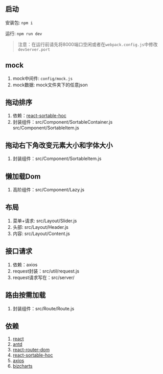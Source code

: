 ## 启动
安装包: `npm i`

运行: `npm run dev`

> 注意：在运行前请先将8000端口空闲或者在`webpack.config.js`中修改`devServer.port`

## mock
1. mock中间件: `config/mock.js`
2. mock数据: mock文件夹下的任意json

## 拖动排序
1. 依赖：[react-sortable-hoc](https://github.com/clauderic/react-sortable-hoc 'react-sortable-hoc')
2. 封装组件：src/Component/SortableContainer.js  src/Component/SortableItem.js

## 拖动右下角改变元素大小和字体大小
1. 封装组件：src/Component/SortableItem.js

## 懒加载Dom
1. 高阶组件：src/Component/Lazy.js

## 布局
1. 菜单+请求: src/Layout/Slider.js
2. 头部: src/Layout/Header.js
3. 内容: src/Layout/Content.js

## 接口请求
1. 依赖：axios
2. request封装：src/util/request.js
3. request请求写在：src/server/

## 路由按需加载
1. 封装组件：src/Route/Route.js

## 依赖
1. [react](https://zh-hans.reactjs.org/ 'react')
2. [antd](https://ant.design/index-cn 'antd')
3. [react-router-dom](https://github.com/ReactTraining/react-router 'react-router-dom')
4. [react-sortable-hoc](https://github.com/clauderic/react-sortable-hoc 'react-sortable-hoc')
5. [axios](https://github.com/axios/axios 'axios')
6. [bizcharts](https://github.com/alibaba/BizCharts 'bizcharts')